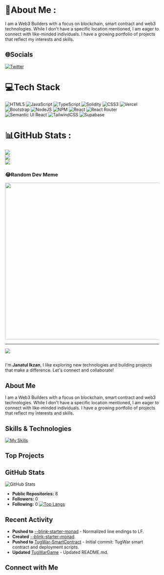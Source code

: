 # 💫About Me :
I am a Web3 Builders with a focus on blockchain, smart contract and web3 technologies. While I don't have a specific location mentioned, I am eager to connect with like-minded individuals. I have a growing portfolio of projects that reflect my interests and skills.

## 🌐Socials
[![Twitter](https://img.shields.io/badge/Twitter-%231DA1F2.svg?logo=Twitter&logoColor=white)](https://twitter.com/jatul_is) 

# 💻Tech Stack
![HTML5](https://img.shields.io/badge/html5-%23E34F26.svg?style=for-the-badge&logo=html5&logoColor=white) ![JavaScript](https://img.shields.io/badge/javascript-%23323330.svg?style=for-the-badge&logo=javascript&logoColor=%23F7DF1E) ![TypeScript](https://img.shields.io/badge/typescript-%23007ACC.svg?style=for-the-badge&logo=typescript&logoColor=white) ![Solidity](https://img.shields.io/badge/Solidity-%23363636.svg?style=for-the-badge&logo=solidity&logoColor=white) ![CSS3](https://img.shields.io/badge/css3-%231572B6.svg?style=for-the-badge&logo=css3&logoColor=white) ![Vercel](https://img.shields.io/badge/vercel-%23000000.svg?style=for-the-badge&logo=vercel&logoColor=white) ![Bootstrap](https://img.shields.io/badge/bootstrap-%23563D7C.svg?style=for-the-badge&logo=bootstrap&logoColor=white) ![NodeJS](https://img.shields.io/badge/node.js-6DA55F?style=for-the-badge&logo=node.js&logoColor=white) ![NPM](https://img.shields.io/badge/NPM-%23000000.svg?style=for-the-badge&logo=npm&logoColor=white) ![React](https://img.shields.io/badge/react-%2320232a.svg?style=for-the-badge&logo=react&logoColor=%2361DAFB) ![React Router](https://img.shields.io/badge/React_Router-CA4245?style=for-the-badge&logo=react-router&logoColor=white) ![Semantic UI React](https://img.shields.io/badge/Semantic%20UI%20React-%2335BDB2.svg?style=for-the-badge&logo=SemanticUIReact&logoColor=white) ![TailwindCSS](https://img.shields.io/badge/tailwindcss-%2338B2AC.svg?style=for-the-badge&logo=tailwind-css&logoColor=white) 	![Supabase](https://img.shields.io/badge/Supabase-3ECF8E?style=for-the-badge&logo=supabase&logoColor=white)
# 📊GitHub Stats :
![](https://github-readme-stats.vercel.app/api?username=Janatulikzan&theme=radical&hide_border=false&include_all_commits=false&count_private=true)<br/>
![](https://github-readme-streak-stats.herokuapp.com/?user=Janatulikzan&theme=radical&hide_border=false)<br/>
![](https://github-readme-stats.vercel.app/api/top-langs/?username=Janatulikzan&theme=radical&hide_border=false&include_all_commits=false&count_private=true&layout=compact)

### 😂Random Dev Meme
<img src="https://random-memer.herokuapp.com/" width="512px"/>

---
[![](https://visitcount.itsvg.in/api?id=Janatulikzan&icon=0&color=0)](https://visitcount.itsvg.in)



## 

I'm **Janatul Ikzan**, I like exploring new technologies and building projects that make a difference. Let's connect and collaborate!

## About Me

I am a Web3 Builders with a focus on blockchain, smart contract and web3 technologies. While I don't have a specific location mentioned, I am eager to connect with like-minded individuals. I have a growing portfolio of projects that reflect my interests and skills.

## Skills & Technologies

[![My Skills](https://skillicons.dev/icons?i=html,css,js,react,ts,solidity,tailwind,git,github,ipfs,npm,replit,vercel,vscode,vite&perline=8)](https://skillicons.dev)

## Top Projects





## GitHub Stats
![GitHub Stats](https://github-readme-stats.vercel.app/api?username=Janatulikzan&show_icons=true&hide_title=true&count_private=true&theme=radical)

- **Public Repositories:** 8
- **Followers:** 0
- **Following:** 0
[![Top Langs](https://github-readme-stats.vercel.app/api/top-langs/?username=Janatulikzan&layout=compact&theme=dark)](https://github.com/anuraghazra/github-readme-stats)

## Recent Activity

- **Pushed to** [--blink-starter-monad](https://github.com/Janatulikzan/--blink-starter-monad) - Normalized line endings to LF.
- **Created** [--blink-starter-monad](https://github.com/Janatulikzan/--blink-starter-monad).
- **Pushed to** [TugWar-SmartContract](https://github.com/Janatulikzan/TugWar-SmartContract) - Initial commit: TugWar smart contract and deployment scripts.
- **Updated** [TugWarGame](https://github.com/Janatulikzan/TugWarGame) - Updated README.md.

## Connect with Me
